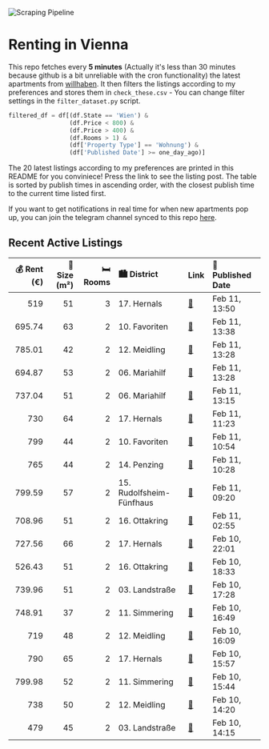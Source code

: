 ![Scraping Pipeline](https://github.com/AthomsG/renting-in-vienna/actions/workflows/run_pipeline.yml/badge.svg)


# Renting in Vienna

This repo fetches every **5 minutes** (Actually it's less than 30 minutes because github is a bit unreliable with the cron functionality) the latest apartments from [willhaben](https://www.willhaben.at/).
It then filters the listings according to my preferences and stores them in `check_these.csv` - You can change filter settings in the `filter_dataset.py` script.

```python
filtered_df = df[(df.State == 'Wien') & 
                 (df.Price < 800) &
                 (df.Price > 400) &
                 (df.Rooms > 1) &
                 (df['Property Type'] == 'Wohnung') &
                 (df['Published Date'] >= one_day_ago)]
```

The 20 latest listings according to my preferences are printed in this README for you conviniece! Press the link to see the listing post.
The table is sorted by publish times in ascending order, with the closest publish time to the current time listed first.

If you want to get notifications in real time for when new apartments pop up, you can join the telegram channel synced to this repo [here](https://t.me/+1HPAYOf5BSsyNTlk).

## Recent Active Listings

|   💰 Rent (€) |   📏 Size (m²) |   🛏️ Rooms | 🏙️ District              | Link                                                                                                                                                                                                       | 📅 Published Date   |
|-------------:|--------------:|-----------:|:-------------------------|:-----------------------------------------------------------------------------------------------------------------------------------------------------------------------------------------------------------|:-------------------|
|       519    |            51 |          3 | 17. Hernals              | [🔗](https://www.willhaben.at/iad/immobilien/d/mietwohnungen/wien/wien-1170-hernals/hofseitiger-altbau-nahe-yppenmarkt-1729590772/)                                                                         | Feb 11, 13:50      |
|       695.74 |            63 |          2 | 10. Favoriten            | [🔗](https://www.willhaben.at/iad/immobilien/d/mietwohnungen/wien/wien-1100-favoriten/sch%C3%B6ne-2-zimmerwohnung-in-der-angeligasse-%21-1824043074/)                                                       | Feb 11, 13:38      |
|       785.01 |            42 |          2 | 12. Meidling             | [🔗](https://www.willhaben.at/iad/immobilien/d/mietwohnungen/wien/wien-1120-meidling/wundervolle-2-zimmer-wohnung-in-toller-lage---einbauk%C3%BCche-inklusive---ab-01.05.2025-verf%C3%BCgbar%21-878246672/) | Feb 11, 13:28      |
|       694.87 |            53 |          2 | 06. Mariahilf            | [🔗](https://www.willhaben.at/iad/immobilien/d/mietwohnungen/wien/wien-1060-mariahilf/erstbezug-direkt-in-der-mollardgasse%21-1226267305/)                                                                  | Feb 11, 13:28      |
|       737.04 |            51 |          2 | 06. Mariahilf            | [🔗](https://www.willhaben.at/iad/immobilien/d/mietwohnungen/wien/wien-1060-mariahilf/gem%C3%BCtliche-2-zimmer-wohnung-1525346288/)                                                                         | Feb 11, 13:15      |
|       730    |            64 |          2 | 17. Hernals              | [🔗](https://www.willhaben.at/iad/immobilien/d/mietwohnungen/wien/wien-1170-hernals/nahe-elterleinplatz-und-j%C3%B6rgerbad%21-1157573936/)                                                                  | Feb 11, 11:23      |
|       799    |            44 |          2 | 10. Favoriten            | [🔗](https://www.willhaben.at/iad/immobilien/d/mietwohnungen/wien/wien-1100-favoriten/2-zimmer-neubauwohnung-inkl.-komplettk%C3%BCche-loggia-und-kellerabteil-/-hs17-a-16-1693967151/)                      | Feb 11, 10:54      |
|       765    |            44 |          2 | 14. Penzing              | [🔗](https://www.willhaben.at/iad/immobilien/d/mietwohnungen/wien/wien-1140-penzing/helle-2-zimmer-dg--wohnung-%7C-n%C3%A4he-u4-braunschweiggasse-%7C-ab-sofort-1063133928/)                                | Feb 11, 10:28      |
|       799.59 |            57 |          2 | 15. Rudolfsheim-Fünfhaus | [🔗](https://www.willhaben.at/iad/immobilien/d/mietwohnungen/wien/wien-1150-rudolfsheim-f%C3%BCnfhaus/bezaubernde-2-zimmer-wohnung-nahe-sch%C3%B6nbrunn-mit-parkplatz-%28optional%29-1086519127/)           | Feb 11, 09:20      |
|       708.96 |            51 |          2 | 16. Ottakring            | [🔗](https://www.willhaben.at/iad/immobilien/d/mietwohnungen/wien/wien-1160-ottakring/top-sanierte-2-zimmer-wohnung-im-1.og.-835884494/)                                                                    | Feb 11, 02:55      |
|       727.56 |            66 |          2 | 17. Hernals              | [🔗](https://www.willhaben.at/iad/immobilien/d/mietwohnungen/wien/wien-1170-hernals/ruhige-2-zimmer-wohnung-provisionsfrei-unbefristet-1057479509/)                                                         | Feb 10, 22:01      |
|       526.43 |            51 |          2 | 16. Ottakring            | [🔗](https://www.willhaben.at/iad/immobilien/d/mietwohnungen/wien/wien-1160-ottakring/gemeindewohnung-1500893406/)                                                                                          | Feb 10, 18:33      |
|       739.96 |            51 |          2 | 03. Landstraße           | [🔗](https://www.willhaben.at/iad/immobilien/d/mietwohnungen/wien/wien-1030-landstra%C3%9Fe/unbefristete-altbauwohnung-in-u3-n%C3%A4he-1755801817/)                                                         | Feb 10, 17:28      |
|       748.91 |            37 |          2 | 11. Simmering            | [🔗](https://www.willhaben.at/iad/immobilien/d/mietwohnungen/wien/wien-1110-simmering/the-arrow---willkommen-im-gr%C3%BCnen-teil-simmerings-974631888/)                                                     | Feb 10, 16:49      |
|       719    |            48 |          2 | 12. Meidling             | [🔗](https://www.willhaben.at/iad/immobilien/d/mietwohnungen/wien/wien-1120-meidling/gr%C3%BCnruhelage---unbefristete-altbaumiete-in-sch%C3%B6nem-eckzinshaus-%21-1293383388/)                              | Feb 10, 16:09      |
|       790    |            65 |          2 | 17. Hernals              | [🔗](https://www.willhaben.at/iad/immobilien/d/mietwohnungen/wien/wien-1170-hernals/toplage%21-sonnige-2-zimmer-neubauwohnung-1538694809/)                                                                  | Feb 10, 15:57      |
|       799.98 |            52 |          2 | 11. Simmering            | [🔗](https://www.willhaben.at/iad/immobilien/d/mietwohnungen/wien/wien-1110-simmering/nachmieter-f%C3%BCr-meine-mietwohnung-gesucht-/-rosa-jochmann-ring-16-1345788815/)                                    | Feb 10, 15:44      |
|       738    |            50 |          2 | 12. Meidling             | [🔗](https://www.willhaben.at/iad/immobilien/d/mietwohnungen/wien/wien-1120-meidling/renovierte-wohnung-1556167138/)                                                                                        | Feb 10, 14:20      |
|       479    |            45 |          2 | 03. Landstraße           | [🔗](https://www.willhaben.at/iad/immobilien/d/mietwohnungen/wien/wien-1030-landstra%C3%9Fe/gemeindewohnung-zur-direktvergabe-nur-mit-wohnticket-bis-30.06.2024-2021589746/)                                | Feb 10, 14:15      |
